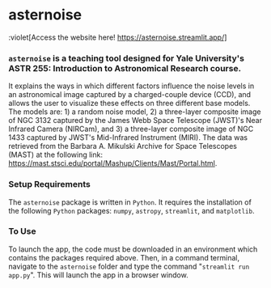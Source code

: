 # asternoise

:violet[Access the website here! https://asternoise.streamlit.app/]

### ```asternoise``` is a teaching tool designed for Yale University's ASTR 255: Introduction to Astronomical Research course.

It explains the ways in which different factors influence the noise levels in an astronomical image captured by a charged-couple device (CCD), and allows the user to visualize these effects on three different base models. The models are: 1) a random noise model, 2) a three-layer composite image of NGC 3132 captured by the James Webb Space Telescope (JWST)'s Near Infrared Camera (NIRCam), and 3) a three-layer composite image of NGC 1433 captured by JWST's Mid-Infrared Instrument (MIRI). The data was retrieved from the Barbara A. Mikulski Archive for Space Telescopes (MAST) at the following link: https://mast.stsci.edu/portal/Mashup/Clients/Mast/Portal.html.

### Setup Requirements
The ```asternoise``` package is written in ```Python```. It requires the installation of the following ```Python``` packages: ```numpy```, ```astropy```, ```streamlit```, and ```matplotlib```.

### To Use
To launch the app, the code must be downloaded in an environment which contains the packages required above. Then, in a command terminal, navigate to the ```asternoise``` folder and type the command "```streamlit run app.py```". This will launch the app in a browser window.